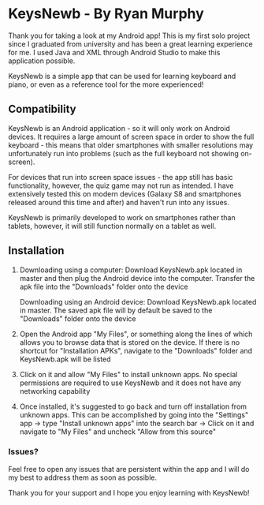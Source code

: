 # KeysNewb - By Ryan Murphy
Thank you for taking a look at my Android app! This is my first solo project since I graduated from university and has been a great learning experience for me. I used Java and XML through Android Studio to make this application possible.

KeysNewb is a simple app that can be used for learning keyboard and piano, or even as a reference tool for the more experienced!

## Compatibility

KeysNewb is an Android application - so it will only work on Android devices. It requires a large amount of screen space in order to show the full keyboard - this means that older smartphones with smaller resolutions may unfortunately run into problems (such as the full keyboard not showing on-screen). 

For devices that run into screen space issues - the app still has basic functionality, however, the quiz game may not run as intended. I have extensively tested this on modern devices (Galaxy S8 and smartphones released around this time and after) and haven't run into any issues.

KeysNewb is primarily developed to work on smartphones rather than tablets, however, it will still function normally on a tablet as well.

## Installation

1. Downloading using a computer: Download KeysNewb.apk located in master and then plug the Android device into the computer. Transfer the apk file into the "Downloads" folder onto the device

   Downloading using an Android device: Download KeysNewb.apk located in master. The saved apk file will by default be saved to the "Downloads" folder onto the device

2. Open the Android app "My Files", or something along the lines of which allows you to browse data that is stored on the device. If there is no shortcut for "Installation APKs", navigate to the "Downloads" folder and KeysNewb.apk will be listed

3. Click on it and allow "My Files" to install unknown apps. No special permissions are required to use KeysNewb and it does not have any networking capability

4. Once installed, it's suggested to go back and turn off installation from unknown apps. This can be accomplished by going into the "Settings" app -> type "Install unknown apps" into the search bar -> Click on it and navigate to "My Files" and uncheck "Allow from this source"

### Issues?
Feel free to open any issues that are persistent within the app and I will do my best to address them as soon as possible.

Thank you for your support and I hope you enjoy learning with KeysNewb!
